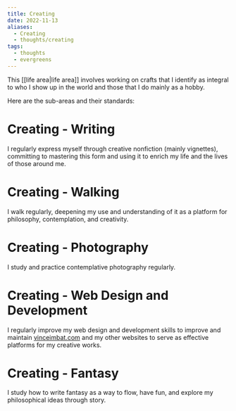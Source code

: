 ```yaml
---
title: Creating
date: 2022-11-13
aliases:
  - Creating
  - thoughts/creating
tags:
  - thoughts
  - evergreens
---
```

This [[life area|life area]] involves working on crafts that I identify as integral to who I show up in the world and those that I do mainly as a hobby.

Here are the sub-areas and their standards:

# Creating - Writing

I regularly express myself through creative nonfiction (mainly vignettes), committing to mastering this form and using it to enrich my life and the lives of those around me.

# Creating - Walking

I walk regularly, deepening my use and understanding of it as a platform for philosophy, contemplation, and creativity.

# Creating - Photography

I study and practice contemplative photography regularly.

# Creating - Web Design and Development

I regularly improve my web design and development skills to improve and maintain [vinceimbat.com](http://vinceimbat.com/) and my other websites to serve as effective platforms for my creative works.

# Creating - Fantasy

I study how to write fantasy as a way to flow, have fun, and explore my philosophical ideas through story.